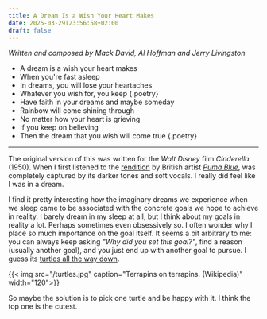 ```yaml
---
title: A Dream Is a Wish Your Heart Makes
date: 2025-03-29T23:56:58+02:00
draft: false
---
```


*Written and composed by Mack David, Al Hoffman and Jerry Livingston*

- A dream is a wish your heart makes
- When you're fast asleep
- In dreams, you will lose your heartaches
- Whatever you wish for, you keep
{.poetry}
- Have faith in your dreams and maybe someday
- Rainbow will come shining through
- No matter how your heart is grieving
- If you keep on believing
- Then the dream that you wish will come true
{.poetry}

---

The original version of this was written for the *Walt Disney* film *Cinderella* (1950). When I first listened to the [rendition](https://open.spotify.com/track/72mgfo7SWxWi4kmUTuhLPB?si=b7a3a9d5b7fe4a8d) by British artist [*Puma Blue*](https://www.instagram.com/pumablue/?hl=en), was completely captured by its darker tones and soft vocals. I really did feel like I was in a dream.

I find it pretty interesting how the imaginary dreams we experience when we sleep came to be associated with the concrete goals we hope to achieve in reality. I barely dream in my sleep at all, but I think about my goals in reality a lot. Perhaps sometimes even obsessively so. I often wonder why I place so much importance on the goal itself. It seems a bit arbitrary to me: you can always keep asking *"Why did you set this goal?"*, find a reason (usually another goal), and you just end up with another goal to pursue. I guess its [turtles all the way down](https://en.wikipedia.org/wiki/Turtles_all_the_way_down).

{{< img src="/turtles.jpg" caption="Terrapins on terrapins. (Wikipedia)" width="120">}}

So maybe the solution is to pick one turtle and be happy with it. I think the top one is the cutest.



